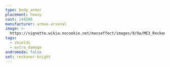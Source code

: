 ```yaml
---
type: body_armor
placement: heavy
cost: 144500
manufacturer: armax-arsenal
image: >-
  https://vignette.wikia.nocookie.net/masseffect/images/9/9a/ME3_Reckoner_Knight_Armor.png/revision/latest?cb=20120314193603
tags:
  - shields
  - extra_damage
andromeda: false
set: reckoner-knight
---
```

